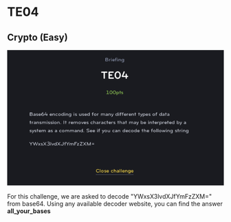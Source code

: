 # TE04
## Crypto (Easy)

![TE04](TE04.png)

For this challenge, we are asked to decode "YWxsX3lvdXJfYmFzZXM=" from base64. Using any available decoder website, you can find the answer **all_your_bases**
